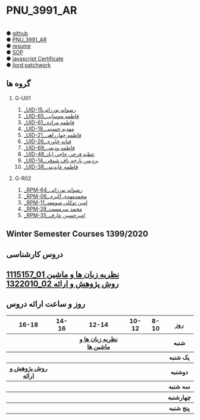 # PNU_3991_AR
<br>
● <a href="https://github.com/rezvaneh77">github</a>
<br>
● <a href="https://github.com/rezvaneh77/PNU_3991_AR">PNU_3991_AR</a>
<br>
● <a href="https://rezvaneh77.github.io//">resume</a>
<br>
● <a href="https://rezvanehnurzayii.github.io/rezvanehnurzayi.github.io-SOP-/">SOP</a>
<br>
● <a href="https://github.com/rezvaneh77/PNU_3991_AR/blob/main/js.pdf">javascript Certificate</a>
<br>
● <a href="https://github.com/rezvaneh77/PNU_3991_AR/blob/main/jlord.jpg">jlord patchwork</a>
<br>


## گروه ها
1. G-U01
    1. [_UID-15رضوانه نورزائی](https://github.com/AliRazavi-edu/PNU_3991/tree/master/_BSc/Theory-of-Languages-and-Machines/_1115157_01/67_%D8%B1%D8%B6%D9%88%D8%A7%D9%86%D9%87%20%D9%86%D9%88%D8%B1%D8%B2%D8%A7%D8%A6%D9%8A)
    1. [_UID-65_فاطمه موسایی](https://github.com/AliRazavi-edu/PNU_3991/tree/master/_BSc/Theory-of-Languages-and-Machines/_1115157_02/65_%D9%81%D8%A7%D8%B7%D9%85%D9%87%20%D9%85%D9%88%D8%B3%D8%A7%D8%A6%D9%8A%20%D8%A7%D8%BA%D8%AC%D9%87%20%D9%83%D9%87%D9%84) 
    1. [_UID-61_فاطمه مرادي](https://github.com/AliRazavi-edu/PNU_3991/tree/master/_BSc/Theory-of-Languages-and-Machines/_1115157_01/61_%D9%81%D8%A7%D8%B7%D9%85%D9%87%20%D9%85%D8%B1%D8%A7%D8%AF%D9%8A)     
    1. [_UID-19_مهدیه حسینی](https://github.com/AliRazavi-edu/PNU_3991/tree/master/_BSc/Theory-of-Languages-and-Machines/_1115157_01/19_%D9%85%D9%87%D8%AF%D9%8A%D9%87%20%D8%AD%D8%B3%D9%8A%D9%86%D9%8A)    
    1. [_UID-21_فاطمه چهارراهی](https://github.com/AliRazavi-edu/PNU_3991/tree/master/_BSc/Theory-of-Languages-and-Machines/_1115157_02/21_%D9%81%D8%A7%D8%B7%D9%85%D9%87%20%DA%86%D9%87%D8%A7%D8%B1%D8%B1%D8%A7%D9%87%D9%8A)    
    1. [_UID-26_فتانه خاوری](https://github.com/AliRazavi-edu/PNU_3991/tree/master/_BSc/Theory-of-Languages-and-Machines/_1115157_02/26_%D9%81%D8%AA%D8%A7%D9%86%D9%87%20%D8%AE%D8%A7%D9%88%D8%B1%D9%8A)    
    1. [_UID-69_فاطمه ودیعی](https://github.com/AliRazavi-edu/PNU_3991/tree/master/_BSc/Theory-of-Languages-and-Machines/_1115157_02/69_%D8%B3%D9%8A%D8%AF%D9%87%20%D9%81%D8%A7%D8%B7%D9%85%D9%87%20%D9%88%D8%AF%D9%8A%D8%B9%D9%8A)
    1. [_UID-48_عطيه فرخي حاجي اباد](https://github.com/AliRazavi-edu/PNU_3991/tree/master/_BSc/Theory-of-Languages-and-Machines/_1115157_01/48_%D8%B9%D8%B7%D9%8A%D9%87%20%D9%81%D8%B1%D8%AE%D9%8A%20%D8%AD%D8%A7%D8%AC%D9%8A%20%D8%A7%D8%A8%D8%A7%D8%AF)
    1. [_UID-14_پرديس پارچه باف شوقي](https://github.com/AliRazavi-edu/PNU_3991/tree/master/_BSc/Theory-of-Languages-and-Machines/_1115157_02/14_%D9%BE%D8%B1%D8%AF%D9%8A%D8%B3%20%D9%BE%D8%A7%D8%B1%DA%86%D9%87%20%D8%A8%D8%A7%D9%81%20%D8%B4%D9%88%D9%82%D9%8A)
    1. [_UID-38_فاطمه عابدینی](https://github.com/AliRazavi-edu/PNU_3991/tree/master/_BSc/Theory-of-Languages-and-Machines/_1115157_02/38_%D9%81%D8%A7%D8%B7%D9%85%D9%87%20%D8%B9%D8%A7%D8%A8%D8%AF%D9%8A%D9%86%D9%8A)

1. G-R02
    1. [_RPM-64_رضوانه نورزائی](https://github.com/AliRazavi-edu/PNU_3991/tree/master/_BSc/ResearchAndPresentationMethods/1322010_02/64_%D8%B1%D8%B6%D9%88%D8%A7%D9%86%D9%87%20%D9%86%D9%88%D8%B1%D8%B2%D8%A7%D8%A6%D9%8A)
    1. [_RPM-06_محمدمهدی اکبری](https://github.com/AliRazavi-edu/PNU_3991/tree/master/_BSc/ResearchAndPresentationMethods/1322010_02/06_%D9%85%D8%AD%D9%85%D8%AF%D9%85%D9%87%D8%AF%D9%8A%20%D8%A7%D9%83%D8%A8%D8%B1%D9%8A) 
    1. [_RPM-11_امین توکلی صومعه](https://github.com/AliRazavi-edu/PNU_3991/tree/master/_BSc/ResearchAndPresentationMethods/1322010_02/11_%D8%A7%D9%85%D9%8A%D9%86%20%D8%AA%D9%88%D9%83%D9%84%D9%8A%20%D8%B5%D9%88%D9%85%D8%B9%D9%87)     
    1. [_RPM-28_محمد سرمست](https://github.com/AliRazavi-edu/PNU_3991/tree/master/_BSc/ResearchAndPresentationMethods/1322010_02/28_%D9%85%D8%AD%D9%85%D8%AF%20%D8%B3%D8%B1%D9%85%D8%B3%D8%AA)    
    1. [_RPM-35_امیرحسین عارف](https://github.com/AliRazavi-edu/PNU_3991/tree/master/_BSc/ResearchAndPresentationMethods/1322010_02/35_%D8%A7%D9%85%D9%8A%D8%B1%D8%AD%D8%B3%D9%8A%D9%86%20%D8%B9%D8%A7%D8%B1%D9%81)
    
 ## Winter Semester Courses 1399/2020
    
## دروس کارشناسی

[1115157_01 نظریه زبان ها و ماشین](https://github.com/AliRazavi-edu/PNU_3991/tree/master/_BSc/Theory-of-Languages-and-Machines/_1115157_01/67_%D8%B1%D8%B6%D9%88%D8%A7%D9%86%D9%87%20%D9%86%D9%88%D8%B1%D8%B2%D8%A7%D8%A6%D9%8A)
<br>
[1322010_02 روش پژوهش و ارائه](https://github.com/AliRazavi-edu/PNU_3991/tree/master/_BSc/ResearchAndPresentationMethods/1322010_02/64_%D8%B1%D8%B6%D9%88%D8%A7%D9%86%D9%87%20%D9%86%D9%88%D8%B1%D8%B2%D8%A7%D8%A6%D9%8A)
--------------
## روز و ساعت ارائه دروس

<table style="width:100%">
  <tr>
    <th >16-18</th>
    <th >14-16</th>
    <th >12-14</th>
    <th>10-12</th>
    <th>8-10</th>
    <th>روز</th>
  </tr>
  <tr>
    <th ></th>
    <th ></th>
    <th ><a  href="https://github.com/AliRazavi-edu/PNU_3991/tree/master/_BSc/Theory-of-Languages-and-Machines#TOC">نظریه زبان ها و ماشین ها</a></th>
    <th></th>
    <th></th>
    <th>شنبه</th>
  </tr>
   <tr>
    <th ></th>
    <th ></th>
    <th></th>
    <th></th>
    <th ></th>
    <th>یک شنبه</th>
  </tr>
   <tr>
     <th ><a  href="https://github.com/AliRazavi-edu/PNU_3991/tree/master/_BSc/ResearchAndPresentationMethods#TOC">روش پژوهش و ارائه</a></th>
    <th></th>
     <th></th>
     <th></th>
     <th></th>
    <th>دوشنبه</th>
  </tr>
   <tr>
    <th ></th>
    <th ></th>
    <th></th>
    <th></th>
    <th ></th>
    <th>سه شنبه</th>
  </tr>
   <tr>
    <th ></th>
    <th ></th>
    <th></th>
    <th></th>
     <th ></th>
    <th>چهارشنبه</th>
  </tr>
   <tr>
    <th ></th>
     <th ></th>
     <th >
     <th>
    <th></th>
    <th>پنج شنبه</th>
  </tr>
</table> 
     
     
     
     
     
     
     
     
     
     
     
    
